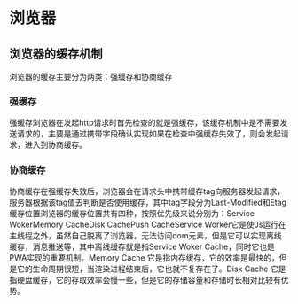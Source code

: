 # 浏览器

## 浏览器的缓存机制

浏览器的缓存主要分为两类：强缓存和协商缓存

### 强缓存
强缓存浏览器在发起http请求时首先检查的就是强缓存，该缓存机制中是不需要发送请求的，主要是通过携带字段确认实现如果在检查中强缓存失效了，则会发起请求，进入到协商缓存。
### 协商缓存
协商缓存在强缓存失效后，浏览器会在请求头中携带缓存tag向服务器发起请求，服务器根据该tag值去判断是否使用缓存，其中tag字段分为Last-Modified和Etag缓存位置浏览器的缓存位置共有四种，按照优先级来说分别为：Service WokerMemory CacheDisk CachePush CacheService Worker它是使Js运行在主线程之外，虽然自己脱离了浏览器，无法访问dom元素，但是它可以实现离线缓存，消息推送等，其中离线缓存就是指Service Woker Cache，同时它也是PWA实现的重要机制。Memory Cache 它是指内存缓存，它的效率是最快的，但是它的生命周期很短，当渲染进程结束后，它也就不复存在了。Disk Cache 它是指硬盘缓存，它的存取效率会慢一些，但是它的存储容量和存储时长相对比较有优势。